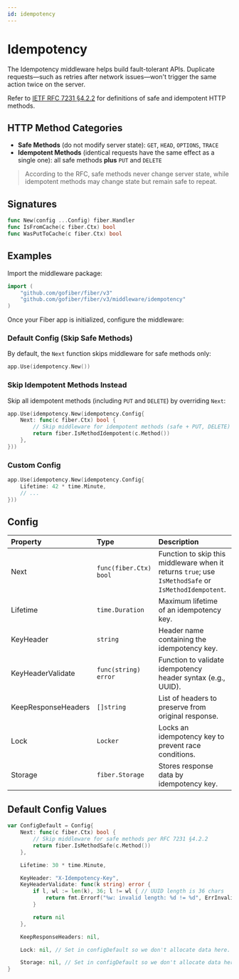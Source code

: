 ```yaml
---
id: idempotency
---
```


# Idempotency

The Idempotency middleware helps build fault-tolerant APIs. Duplicate requests—such as retries after network issues—won't trigger the same action twice on the server.

Refer to [IETF RFC 7231 §4.2.2](https://tools.ietf.org/html/rfc7231#section-4.2.2) for definitions of safe and idempotent HTTP methods.

## HTTP Method Categories

* **Safe Methods** (do not modify server state): `GET`, `HEAD`, `OPTIONS`, `TRACE`
* **Idempotent Methods** (identical requests have the same effect as a single one): all safe methods **plus** `PUT` and `DELETE`

> According to the RFC, safe methods never change server state, while idempotent methods may change state but remain safe to repeat.

## Signatures

```go
func New(config ...Config) fiber.Handler
func IsFromCache(c fiber.Ctx) bool
func WasPutToCache(c fiber.Ctx) bool
```

## Examples

Import the middleware package:

```go
import (
    "github.com/gofiber/fiber/v3"
    "github.com/gofiber/fiber/v3/middleware/idempotency"
)
```

Once your Fiber app is initialized, configure the middleware:

### Default Config (Skip **Safe** Methods)

By default, the `Next` function skips middleware for safe methods only:

```go
app.Use(idempotency.New())
```

### Skip **Idempotent** Methods Instead

Skip all idempotent methods (including `PUT` and `DELETE`) by overriding `Next`:

```go
app.Use(idempotency.New(idempotency.Config{
    Next: func(c fiber.Ctx) bool {
        // Skip middleware for idempotent methods (safe + PUT, DELETE)
        return fiber.IsMethodIdempotent(c.Method())
    },
}))
```

### Custom Config

```go
app.Use(idempotency.New(idempotency.Config{
    Lifetime: 42 * time.Minute,
    // ...
}))
```

## Config

| Property            | Type                   | Description                                                                                                                             | Default                                                            |
|:--------------------|:-----------------------|:----------------------------------------------------------------------------------------------------------------------------------------|:-------------------------------------------------------------------|
| Next                | `func(fiber.Ctx) bool` | Function to skip this middleware when it returns `true`; use `IsMethodSafe` or `IsMethodIdempotent`. | `func(c fiber.Ctx) bool { return fiber.IsMethodSafe(c.Method()) }` |
| Lifetime            | `time.Duration`        | Maximum lifetime of an idempotency key.                                                                                                 | `30 * time.Minute`                                                 |
| KeyHeader           | `string`               | Header name containing the idempotency key.                                                                                             | `"X-Idempotency-Key"`                                              |
| KeyHeaderValidate   | `func(string) error`   | Function to validate idempotency header syntax (e.g., UUID).                                                                            | UUID length check (`36` characters)                                |
| KeepResponseHeaders | `[]string`             | List of headers to preserve from original response.                                                                                     | `nil` (keep all headers)                                           |
| Lock                | `Locker`               | Locks an idempotency key to prevent race conditions.                                                                                    | In-memory locker                                                   |
| Storage             | `fiber.Storage`        | Stores response data by idempotency key.                                                                                                | In-memory storage                                                  |

## Default Config Values

```go
var ConfigDefault = Config{
    Next: func(c fiber.Ctx) bool {
        // Skip middleware for safe methods per RFC 7231 §4.2.2
        return fiber.IsMethodSafe(c.Method())
    },

    Lifetime: 30 * time.Minute,

    KeyHeader: "X-Idempotency-Key",
    KeyHeaderValidate: func(k string) error {
        if l, wl := len(k), 36; l != wl { // UUID length is 36 chars
            return fmt.Errorf("%w: invalid length: %d != %d", ErrInvalidIdempotencyKey, l, wl)
        }

        return nil
    },

    KeepResponseHeaders: nil,

    Lock: nil, // Set in configDefault so we don't allocate data here.

    Storage: nil, // Set in configDefault so we don't allocate data here.
}
```
